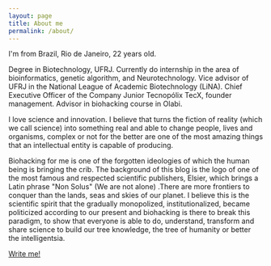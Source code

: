 ```yaml
---
layout: page
title: About me
permalink: /about/
---
```


I'm from Brazil, Rio de Janeiro, 22 years old.

Degree in Biotechnology, UFRJ. Currently do internship in the area of bioinformatics, genetic algorithm, and Neurotechnology. Vice advisor of UFRJ in the National League of Academic Biotechnology (LiNA). Chief Executive Officer of the Company Junior Tecnopólix TecX, founder management. Advisor in biohacking course in Olabi.

I love science and innovation. I believe that turns the fiction of reality (which we call science) into something real and able to change people, lives and organisms, complex or not for the better are one of the most amazing things that an intellectual entity is capable of producing.

Biohacking for me is one of the forgotten ideologies of which the human being is bringing the crib. The background of this blog is the logo of one of the most famous and respected scientific publishers, Elsier, which brings a Latin phrase "Non Solus" (We are not alone) .There are more frontiers to conquer than the lands, seas and skies of our planet. I believe this is the scientific spirit that the gradually monopolized, institutionalized, became politicized according to our present and biohacking is there to break this paradigm, to show that everyone is able to do, understand, transform and share science to build our tree knowledge, the tree of humanity or better the intelligentsia.



[Write me!](mailto:willianbarelac@gmail.com)


